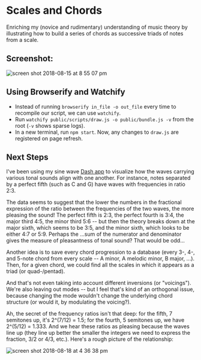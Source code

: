
# Scales and Chords
Enriching my (novice and rudimentary) understanding of music theory by illustrating how to build a series of chords as successive triads of notes from a scale.

## Screenshot:
![screen shot 2018-08-15 at 8 55 07 pm](https://user-images.githubusercontent.com/29472568/44182693-98f91280-a0cd-11e8-9e44-8d3db3e0e288.png)

## Using Browserify and Watchify
- Instead of running `browserify in_file -o out_file` every time to recompile our script, we can use `watchify`.
- Run `watchify public/scripts/draw.js -o public/bundle.js -v` from the root (`-v` shows sparse logs).
- In a new terminal, run `npm start`. Now, any changes to `draw.js` are registered on page refresh.

## Next Steps
I've been using my sine wave [Dash app](https://github.com/zackstout/fourier-visualize-dash) to visualize how the waves carrying various tonal sounds align with one another. For instance, notes separated by a perfect fifth (such as C and G) have waves with frequencies in ratio 2:3.

The data seems to suggest that the lower the numbers in the fractional expression of the ratio between the frequencies of the two waves, the more pleasing the sound! The perfect fifth is 2:3, the perfect fourth is 3:4, the major third 4:5, the minor third 5:6 -- but then the theory breaks down at the major sixth, which seems to be 3:5, and the minor sixth, which looks to be either 4:7 or 5:9. Perhaps the ...sum of the numerator and denominator gives the measure of pleasantness of tonal sound? That would be odd...

Another idea is to save every chord progression to a database (every 3-, 4-, and 5-note chord from every scale -- A minor, A melodic minor, B major, ...). Then, for a given chord, we could find all the scales in which it appears as a triad (or quad-/pentad).

And that's not even taking into account different inversions (or "voicings"). We're also leaving out modes -- but I feel that's kind of an orthogonal issue, because changing the mode wouldn't change the underlying chord structure (or would it, by modulating the voicing?).

Ah, the secret of the frequency ratios isn't that deep: for the fifth, 7 semitones up, it's 2^(7/12) = 1.5; for the fourth, 5 semitones up, we have 2^(5/12) = 1.333. And we hear these ratios as pleasing because the waves line up (they line up better the smaller the integers we need to express the fraction, 3/2 or 4/3, etc.). Here's a rough picture of the relationship:

![screen shot 2018-08-18 at 4 36 38 pm](https://user-images.githubusercontent.com/29472568/44303376-f4f9ac00-a304-11e8-96e1-c10a7db88f41.png)
